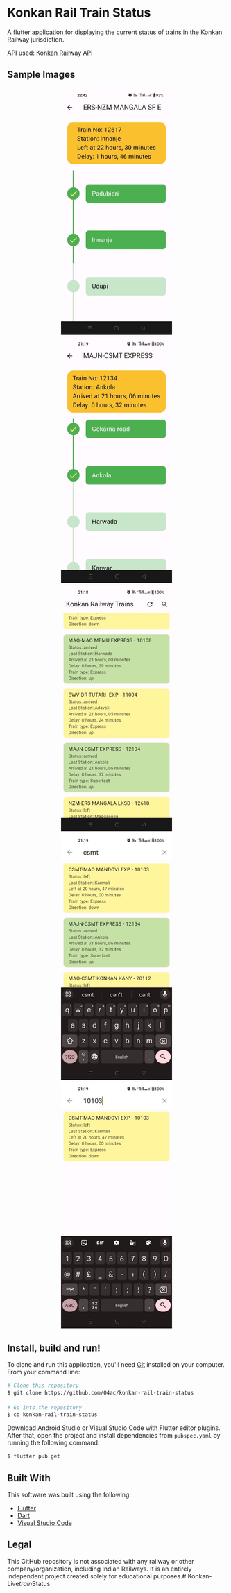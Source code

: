 # Konkan Rail Train Status

A flutter application for displaying the current status of trains in the Konkan Railway jurisdiction.

API used: [Konkan Railway API](https://github.com/sibi361/konkan-railway_live-train-position)

## Sample Images
<p align="center">
  <img src="screenshots/Image1.jpg" width="256" hspace="4">
  <img src="screenshots/Image2.jpg" width="256" hspace="4">
  <img src="screenshots/Image3.jpg" width="256" hspace="4">
  <img src="screenshots/Image4.jpg" width="256" hspace="4">
  <img src="screenshots/Image5.jpg" width="256" hspace="4">
</p>

## Install, build and run!
To clone and run this application, you'll need [Git](https://git-scm.com) installed on your computer. From your command line:

```bash
# Clone this repository
$ git clone https://github.com/04ac/konkan-rail-train-status

# Go into the repository
$ cd konkan-rail-train-status
```

Download Android Studio or Visual Studio Code with Flutter editor plugins. After that, open the project and install dependencies from ```pubspec.yaml``` by running the following command:
```bash
$ flutter pub get
```
## Built With

This software was built using the following:

- [Flutter](https://flutter.dev/)
- [Dart](https://dart.dev/)
- [Visual Studio Code](https://code.visualstudio.com/)


## Legal
This GitHub repository is not associated with any railway or other company/organization, including Indian Railways. It is an entirely independent project created solely for educational purposes.#   K o n k a n - L i v e _ t r a i n _ S t a t u s 
 
 